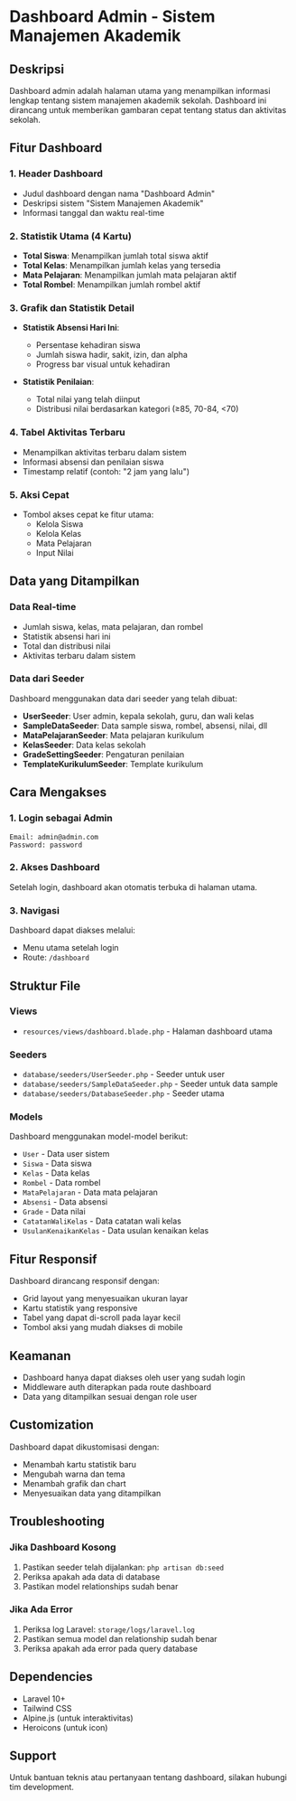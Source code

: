 # Dashboard Admin - Sistem Manajemen Akademik

## Deskripsi
Dashboard admin adalah halaman utama yang menampilkan informasi lengkap tentang sistem manajemen akademik sekolah. Dashboard ini dirancang untuk memberikan gambaran cepat tentang status dan aktivitas sekolah.

## Fitur Dashboard

### 1. Header Dashboard
- Judul dashboard dengan nama "Dashboard Admin"
- Deskripsi sistem "Sistem Manajemen Akademik"
- Informasi tanggal dan waktu real-time

### 2. Statistik Utama (4 Kartu)
- **Total Siswa**: Menampilkan jumlah total siswa aktif
- **Total Kelas**: Menampilkan jumlah kelas yang tersedia
- **Mata Pelajaran**: Menampilkan jumlah mata pelajaran aktif
- **Total Rombel**: Menampilkan jumlah rombel aktif

### 3. Grafik dan Statistik Detail
- **Statistik Absensi Hari Ini**:
  - Persentase kehadiran siswa
  - Jumlah siswa hadir, sakit, izin, dan alpha
  - Progress bar visual untuk kehadiran

- **Statistik Penilaian**:
  - Total nilai yang telah diinput
  - Distribusi nilai berdasarkan kategori (≥85, 70-84, <70)

### 4. Tabel Aktivitas Terbaru
- Menampilkan aktivitas terbaru dalam sistem
- Informasi absensi dan penilaian siswa
- Timestamp relatif (contoh: "2 jam yang lalu")

### 5. Aksi Cepat
- Tombol akses cepat ke fitur utama:
  - Kelola Siswa
  - Kelola Kelas
  - Mata Pelajaran
  - Input Nilai

## Data yang Ditampilkan

### Data Real-time
- Jumlah siswa, kelas, mata pelajaran, dan rombel
- Statistik absensi hari ini
- Total dan distribusi nilai
- Aktivitas terbaru dalam sistem

### Data dari Seeder
Dashboard menggunakan data dari seeder yang telah dibuat:
- **UserSeeder**: User admin, kepala sekolah, guru, dan wali kelas
- **SampleDataSeeder**: Data sample siswa, rombel, absensi, nilai, dll
- **MataPelajaranSeeder**: Mata pelajaran kurikulum
- **KelasSeeder**: Data kelas sekolah
- **GradeSettingSeeder**: Pengaturan penilaian
- **TemplateKurikulumSeeder**: Template kurikulum

## Cara Mengakses

### 1. Login sebagai Admin
```
Email: admin@admin.com
Password: password
```

### 2. Akses Dashboard
Setelah login, dashboard akan otomatis terbuka di halaman utama.

### 3. Navigasi
Dashboard dapat diakses melalui:
- Menu utama setelah login
- Route: `/dashboard`

## Struktur File

### Views
- `resources/views/dashboard.blade.php` - Halaman dashboard utama

### Seeders
- `database/seeders/UserSeeder.php` - Seeder untuk user
- `database/seeders/SampleDataSeeder.php` - Seeder untuk data sample
- `database/seeders/DatabaseSeeder.php` - Seeder utama

### Models
Dashboard menggunakan model-model berikut:
- `User` - Data user sistem
- `Siswa` - Data siswa
- `Kelas` - Data kelas
- `Rombel` - Data rombel
- `MataPelajaran` - Data mata pelajaran
- `Absensi` - Data absensi
- `Grade` - Data nilai
- `CatatanWaliKelas` - Data catatan wali kelas
- `UsulanKenaikanKelas` - Data usulan kenaikan kelas

## Fitur Responsif

Dashboard dirancang responsif dengan:
- Grid layout yang menyesuaikan ukuran layar
- Kartu statistik yang responsive
- Tabel yang dapat di-scroll pada layar kecil
- Tombol aksi yang mudah diakses di mobile

## Keamanan

- Dashboard hanya dapat diakses oleh user yang sudah login
- Middleware auth diterapkan pada route dashboard
- Data yang ditampilkan sesuai dengan role user

## Customization

Dashboard dapat dikustomisasi dengan:
- Menambah kartu statistik baru
- Mengubah warna dan tema
- Menambah grafik dan chart
- Menyesuaikan data yang ditampilkan

## Troubleshooting

### Jika Dashboard Kosong
1. Pastikan seeder telah dijalankan: `php artisan db:seed`
2. Periksa apakah ada data di database
3. Pastikan model relationships sudah benar

### Jika Ada Error
1. Periksa log Laravel: `storage/logs/laravel.log`
2. Pastikan semua model dan relationship sudah benar
3. Periksa apakah ada error pada query database

## Dependencies

- Laravel 10+
- Tailwind CSS
- Alpine.js (untuk interaktivitas)
- Heroicons (untuk icon)

## Support

Untuk bantuan teknis atau pertanyaan tentang dashboard, silakan hubungi tim development.
